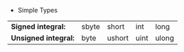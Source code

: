 * Simple Types

|                    |       |       |     |      |
|--------------------|-------|-------|-----|------|
|**Signed integral:** | sbyte | short | int | long |
|**Unsigned integral:**|byte|ushort|uint|ulong|
